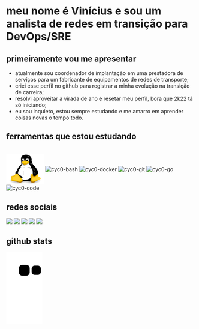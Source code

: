# meu nome é Vinícius e sou um analista de redes em transição para DevOps/SRE

## primeiramente vou me apresentar

* atualmente sou coordenador de implantação em uma prestadora de serviços para um fabricante de equipamentos de redes de transporte;
* criei esse perfil no github para registrar a minha evolução na transição de carreira;
* resolvi aproveitar a virada de ano e resetar meu perfil, bora que 2k22 tá só iniciando;
* eu sou inquieto, estou sempre estudando e me amarro em aprender coisas novas o tempo todo.

## ferramentas que estou estudando

<div style="display: inline_block"><br>
  <img align="center" alt="cyc0-linux" height="80" width="100" src="https://github.com/devicons/devicon/blob/master/icons/linux/linux-original.svg">
  <img align="center" alt="cyc0-bash" height="80" width="100" src="https://cdn.jsdelivr.net/gh/devicons/devicon/icons/bash/bash-original.svg">
  <img align="center" alt="cyc0-docker" height="80" width="100" src="https://cdn.jsdelivr.net/gh/devicons/devicon/icons/docker/docker-original.svg">
  <img align="center" alt="cyc0-git" height="80" width="100" src="https://cdn.jsdelivr.net/gh/devicons/devicon/icons/git/git-original.svg">
  <img align="center" alt="cyc0-go" height="80" width="100" src="https://cdn.jsdelivr.net/gh/devicons/devicon/icons/go/go-original.svg">
  <img align="center" alt="cyc0-code" height="80" width="100"src="https://cdn.jsdelivr.net/gh/devicons/devicon/icons/vscode/vscode-original.svg">
</div>
  
## redes sociais

<div>
  <a href="https://www.linkedin.com/in/vinicius-santana-da-silva" target="_blank"><img src="https://img.shields.io/badge/-LinkedIn-%230077B5?style=for-the-badge&logo=linkedin&logoColor=white" target="_blank"></a>
  <a href="https://t.me/bl4cktux89" target="_blank"><img src="https://img.shields.io/badge/Telegram-2CA5E0?style=for-the-badge&logo=telegram&logoColor=white" target="_blank"></a>
  <a href="https://www.instagram.com/bl4cktux89/" target="_blank"><img src="https://img.shields.io/badge/Instagram-E4405F?style=for-the-badge&logo=instagram&logoColor=white" target="_blank"></a>
  <a href="https://www.twitter.com/bl4cktux89/" target="_blank"><img src="https://img.shields.io/badge/Twitter-1DA1F2?style=for-the-badge&logo=twitter&logoColor=white" target="_blank"></a>
  <a href="https://dev.to/bl4cktux89" target="_blank"><img src="https://img.shields.io/badge/dev.to-0A0A0A?style=for-the-badge&logo=dev.to&logoColor=white" target="_blank"></a>
  

## github stats

  ![Snake animation](https://github.com/bl4cktux89/bl4cktux89/blob/output/github-contribution-grid-snake.svg)
</div>
